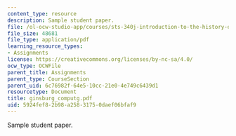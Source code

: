 ```yaml
---
content_type: resource
description: Sample student paper.
file: /ol-ocw-studio-app/courses/sts-340j-introduction-to-the-history-of-technology-fall-2006/5924fef82b98a25831750daef06bfaf9_ginsburg_computg.pdf
file_size: 48681
file_type: application/pdf
learning_resource_types:
- Assignments
license: https://creativecommons.org/licenses/by-nc-sa/4.0/
ocw_type: OCWFile
parent_title: Assignments
parent_type: CourseSection
parent_uid: 6c76982f-64e5-10cc-21e0-4e749c6439d1
resourcetype: Document
title: ginsburg_computg.pdf
uid: 5924fef8-2b98-a258-3175-0daef06bfaf9
---
```

Sample student paper.